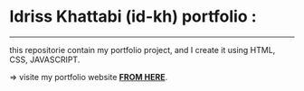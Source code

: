 # Idriss Khattabi (id-kh) portfolio :
------------

this repositorie contain my portfolio project, and I create it using HTML, CSS, JAVASCRIPT.

=> visite my portfolio website **[FROM HERE](https://drisskhattabi6.github.io/id-kh)**.
